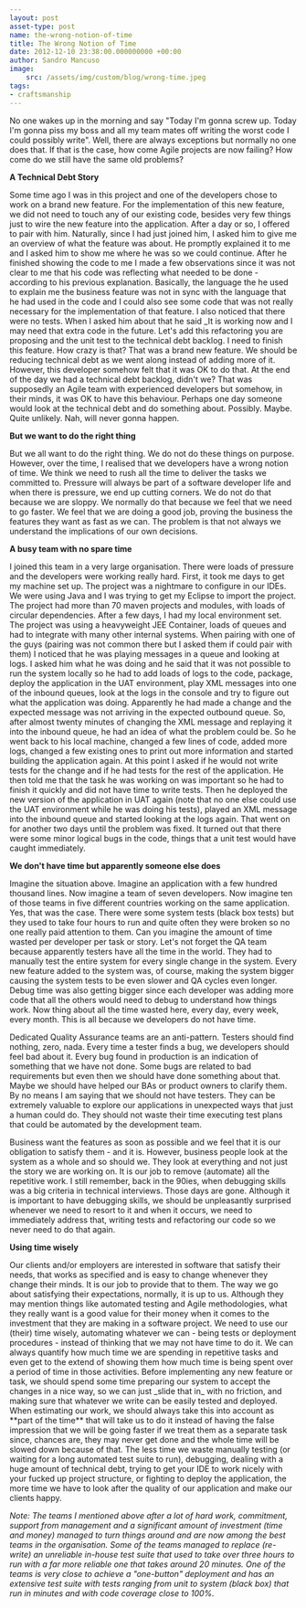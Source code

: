 ```yaml
---
layout: post
asset-type: post
name: the-wrong-notion-of-time
title: The Wrong Notion of Time
date: 2012-12-10 23:38:00.000000000 +00:00
author: Sandro Mancuso
image:
    src: /assets/img/custom/blog/wrong-time.jpeg
tags:
- craftsmanship
---
```


No one wakes up in the morning and say "Today I'm gonna screw up. Today
I'm gonna piss my boss and all my team mates off writing the worst code
I could possibly write". Well, there are always exceptions but normally
no one does that. If that is the case, how come Agile projects are now
failing? How come do we still have the same old problems?

**A Technical Debt Story**

Some time ago I was in this project and one of the developers chose to
work on a brand new feature. For the implementation of this new feature,
we did not need to touch any of our existing code, besides very few
things just to wire the new feature into the application. After a day or
so, I offered to pair with him. Naturally, since I had just joined him,
I asked him to give me an overview of what the feature was about. He
promptly explained it to me and I asked him to show me where he was so
we could continue. After he finished showing the code to me I made a few
observations since it was not clear to me that his code was reflecting
what needed to be done - according to his previous explanation.
Basically, the language the he used to explain me the business feature
was not in sync with the language that he had used in the code and I
could also see some code that was not really necessary for the
implementation of that feature. I also noticed that there were no tests.
When I asked him about that he said \_It is working now and I may need
that extra code in the future. Let's add this refactoring you are
proposing and the unit test to the technical debt backlog. I need to
finish this feature. How crazy is that? That was a brand new feature. We
should be reducing technical debt as we went along instead of adding
more of it. However, this developer somehow felt that it was OK to do
that. At the end of the day we had a technical debt backlog, didn't we?
That was supposedly an Agile team with experienced developers but
somehow, in their minds, it was OK to have this behaviour. Perhaps one
day someone would look at the technical debt and do something about.
Possibly. Maybe. Quite unlikely. Nah, will never gonna happen.

**But we want to do the right thing**

But we all want to do the right thing. We do not do these things on
purpose. However, over the time, I realised that we developers have a
wrong notion of time. We think we need to rush all the time to deliver
the tasks we committed to. Pressure will always be part of a software
developer life and when there is pressure, we end up cutting corners. We
do not do that because we are sloppy. We normally do that because we
feel that we need to go faster. We feel that we are doing a good job,
proving the business the features they want as fast as we can. The
problem is that not always we understand the implications of our own
decisions.

**A busy team with no spare time**

I joined this team in a very large organisation. There were loads of
pressure and the developers were working really hard. First, it took me
days to get my machine set up. The project was a nightmare to configure
in our IDEs. We were using Java and I was trying to get my Eclipse to
import the project. The project had more than 70 maven projects and
modules, with loads of circular dependencies. After a few days, I had my
local environment set. The project was using a heavyweight JEE
Container, loads of queues and had to integrate with many other internal
systems. When pairing with one of the guys (pairing was not common there
but I asked them if could pair with them) I noticed that he was playing
messages in a queue and looking at logs. I asked him what he was doing
and he said that it was not possible to run the system locally so he had
to add loads of logs to the code, package, deploy the application in the
UAT environment, play XML messages into one of the inbound queues, look
at the logs in the console and try to figure out what the application
was doing. Apparently he had made a change and the expected message was
not arriving in the expected outbound queue. So, after almost twenty
minutes of changing the XML message and replaying it into the inbound
queue, he had an idea of what the problem could be. So he went back to
his local machine, changed a few lines of code, added more logs, changed
a few existing ones to print out more information and started building
the application again. At this point I asked if he would not write tests
for the change and if he had tests for the rest of the application. He
then told me that the task he was working on was important so he had to
finish it quickly and did not have time to write tests. Then he deployed
the new version of the application in UAT again (note that no one else
could use the UAT environment while he was doing his tests), played an
XML message into the inbound queue and started looking at the logs
again. That went on for another two days until the problem was fixed. It
turned out that there were some minor logical bugs in the code, things
that a unit test would have caught immediately.

**We don't have time but apparently someone else does**

Imagine the situation above. Imagine an application with a few hundred
thousand lines. Now imagine a team of seven developers. Now imagine ten
of those teams in five different countries working on the same
application. Yes, that was the case. There were some system tests (black
box tests) but they used to take four hours to run and quite often they
were broken so no one really paid attention to them. Can you imagine the
amount of time wasted per developer per task or story. Let's not forget
the QA team because apparently testers have all the time in the world.
They had to manually test the entire system for every single change in
the system. Every new feature added to the system was, of course, making
the system bigger causing the system tests to be even slower and QA
cycles even longer. Debug time was also getting bigger since each
developer was adding more code that all the others would need to debug
to understand how things work. Now thing about all the time wasted here,
every day, every week, every month. This is all because we developers do
not have time.

Dedicated Quality Assurance teams are an anti-pattern. Testers should
find nothing, zero, nada. Every time a tester finds a bug, we developers
should feel bad about it. Every bug found in production is an indication
of something that we have not done. Some bugs are related to bad
requirements but even then we should have done something about that.
Maybe we should have helped our BAs or product owners to clarify them.
By no means I am saying that we should not have testers. They can be
extremely valuable to explore our applications in unexpected ways that
just a human could do. They should not waste their time executing test
plans that could be automated by the development team.

Business want the features as soon as possible and we feel that it is
our obligation to satisfy them - and it is. However, business people
look at the system as a whole and so should we. They look at everything
and not just the story we are working on. It is our job to remove
(automate) all the repetitive work. I still remember, back in the 90ies,
when debugging skills was a big criteria in technical interviews. Those
days are gone. Although it is important to have debugging skills, we
should be unpleasantly surprised whenever we need to resort to it and
when it occurs, we need to immediately address that, writing tests and
refactoring our code so we never need to do that again.

**Using time wisely**

Our clients and/or employers are interested in software that satisfy
their needs, that works as specified and is easy to change whenever they
change their minds. It is our job to provide that to them. The way we go
about satisfying their expectations, normally, it is up to us. Although
they may mention things like automated testing and Agile methodologies,
what they really want is a good value for their money when it comes to
the investment that they are making in a software project. We need to
use our (their) time wisely, automating whatever we can - being tests or
deployment procedures - instead of thinking that we may not have time to
do it. We can always quantify how much time we are spending in
repetitive tasks and even get to the extend of showing them how much
time is being spent over a period of time in those activities. Before
implementing any new feature or task, we should spend some time
preparing our system to accept the changes in a nice way, so we can just
\_slide that in\_ with no friction, and making sure that whatever we
write can be easily tested and deployed. When estimating our work, we
should always take this into account as \*\*part of the time\*\* that
will take us to do it instead of having the false impression that we
will be going faster if we treat them as a separate task since, chances
are, they may never get done and the whole time will be slowed down
because of that. The less time we waste manually testing (or waiting for
a long automated test suite to run), debugging, dealing with a huge
amount of technical debt, trying to get your IDE to work nicely with
your fucked up project structure, or fighting to deploy the application,
the more time we have to look after the quality of our application and
make our clients happy.  

*Note: The teams I mentioned above after a lot of hard work, commitment,
support from management and a significant amount of investment (time and
money) managed to turn things around and are now among the best teams in
the organisation. Some of the teams managed to replace (re-write) an
unreliable in-house test suite that used to take over three hours to run
with a far more reliable one that takes around 20 minutes. One of the
teams is very close to achieve a "one-button" deployment and has an
extensive test suite with tests ranging from unit to system (black box)
that run in minutes and with code coverage close to 100%.*
